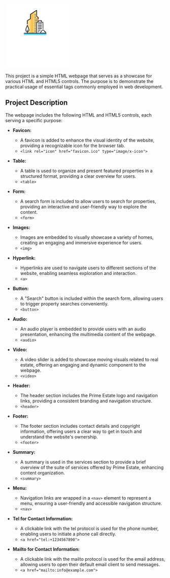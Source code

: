 ![Prime Estate Logo](favicon.png)

This project is a simple HTML webpage that serves as a showcase for various HTML and HTML5 controls. The purpose is to demonstrate the practical usage of essential tags commonly employed in web development.

## Project Description

The webpage includes the following HTML and HTML5 controls, each serving a specific purpose:

- **Favicon:**
  - A favicon is added to enhance the visual identity of the website, providing a recognizable icon for the browser tab.
  - `<link rel="icon" href="favicon.ico" type="image/x-icon">`

- **Table:**
  - A table is used to organize and present featured properties in a structured format, providing a clear overview for users.
  - `<table>`

- **Form:**
  - A search form is included to allow users to search for properties, providing an interactive and user-friendly way to explore the content.
  - `<form>`

- **Images:**
  - Images are embedded to visually showcase a variety of homes, creating an engaging and immersive experience for users.
  - `<img>`

- **Hyperlink:**
  - Hyperlinks are used to navigate users to different sections of the website, enabling seamless exploration and interaction.
  - `<a>`

- **Button:**
  - A "Search" button is included within the search form, allowing users to trigger property searches conveniently.
  - `<button>`

- **Audio:**
  - An audio player is embedded to provide users with an audio presentation, enhancing the multimedia content of the webpage.
  - `<audio>`

- **Video:**
  - A video slider is added to showcase moving visuals related to real estate, offering an engaging and dynamic component to the webpage.
  - `<video>`

- **Header:**
  - The header section includes the Prime Estate logo and navigation links, providing a consistent branding and navigation structure.
  - `<header>`

- **Footer:**
  - The footer section includes contact details and copyright information, offering users a clear way to get in touch and understand the website's ownership.
  - `<footer>`

- **Summary:**
  - A summary is used in the services section to provide a brief overview of the suite of services offered by Prime Estate, enhancing content organization.
  - `<summary>`

- **Menu:**
  - Navigation links are wrapped in a `<nav>` element to represent a menu, ensuring a user-friendly and accessible navigation structure.
  - `<nav>`

- **Tel for Contact Information:**
  - A clickable link with the tel protocol is used for the phone number, enabling users to initiate a phone call directly.
  - `<a href="tel:+1234567890">`

- **Mailto for Contact Information:**
  - A clickable link with the mailto protocol is used for the email address, allowing users to open their default email client to send messages.
  - `<a href="mailto:info@example.com">`

